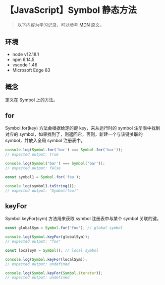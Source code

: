 # 【JavaScript】Symbol 静态方法

> 以下内容为学习记录，可以参考 [MDN][1] 原文。

## 环境

- node v12.18.1
- npm 6.14.5
- vscode 1.46
- Microsoft Edge 83

## 概念

定义在 Symbol 上的方法。

## for

Symbol.for(key) 方法会根据给定的键 key，来从运行时的 symbol 注册表中找到对应的 symbol，如果找到了，则返回它，否则，新建一个与该键关联的 symbol，并放入全局 symbol 注册表中。

```js
console.log(Symbol.for('bar') === Symbol.for('bar'));
// expected output: true

console.log(Symbol('bar') === Symbol('bar'));
// expected output: false

const symbol1 = Symbol.for('foo');

console.log(symbol1.toString());
// expected output: "Symbol(foo)"
```

## keyFor

Symbol.keyFor(sym) 方法用来获取 symbol 注册表中与某个 symbol 关联的键。

```js
const globalSym = Symbol.for('foo'); // global symbol

console.log(Symbol.keyFor(globalSym));
// expected output: "foo"

const localSym = Symbol(); // local symbol

console.log(Symbol.keyFor(localSym));
// expected output: undefined

console.log(Symbol.keyFor(Symbol.iterator));
// expected output: undefined
```

[1]: https://developer.mozilla.org/zh-CN/docs/Web/JavaScript/Reference/Global_Objects/Symbol

